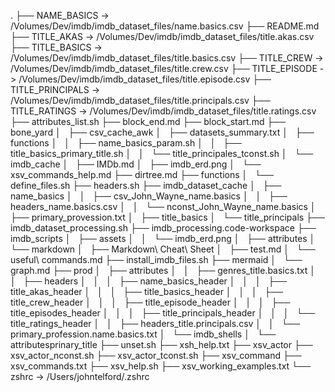 .
├── NAME_BASICS -> /Volumes/Dev/imdb/imdb_dataset_files/name.basics.csv
├── README.md
├── TITLE_AKAS -> /Volumes/Dev/imdb/imdb_dataset_files/title.akas.csv
├── TITLE_BASICS -> /Volumes/Dev/imdb/imdb_dataset_files/title.basics.csv
├── TITLE_CREW -> /Volumes/Dev/imdb/imdb_dataset_files/title.crew.csv
├── TITLE_EPISODE -> /Volumes/Dev/imdb/imdb_dataset_files/title.episode.csv
├── TITLE_PRINCIPALS -> /Volumes/Dev/imdb/imdb_dataset_files/title.principals.csv
├── TITLE_RATINGS -> /Volumes/Dev/imdb/imdb_dataset_files/title.ratings.csv
├── attributes_list.sh
├── block_end.md
├── block_start.md
├── bone_yard
│   ├── csv_cache_awk
│   ├── datasets_summary.txt
│   ├── functions
│   │   ├── name_basics_param.sh
│   │   ├── title_basics_primary_title.sh
│   │   └── title_principales_tconst.sh
│   └── imdb_cache
│       ├── IMDb.md
│       ├── imdb_erd.png
│       └── xsv_commands_help.md
├── dirtree.md
├── functions
│   └── define_files.sh
├── headers.sh
├── imdb_dataset_cache
│   ├── name_basics
│   │   ├── csv_John_Wayne_name.basics
│   │   ├── headers_name.basics.csv
│   │   └── nconst_John_Wayne_name.basics
│   ├── primary_provession.txt
│   ├── title_basics
│   └── title_principals
├── imdb_dataset_processing.sh
├── imdb_processing.code-workspace
├── imdb_scripts
│   ├── assets
│   │   └── imdb_erd.png
│   ├── attributes
│   └── markdown
│       ├── Markdown\ Cheat\ Sheet
│       ├── test.md
│       └── useful\ commands.md
├── install_imdb_files.sh
├── mermaid
│   └── graph.md
├── prod
│   ├── attributes
│   │   ├── genres_title.basics.txt
│   │   ├── headers
│   │   │   ├── name_basics_header
│   │   │   ├── title_akas_header
│   │   │   ├── title_basics_header
│   │   │   ├── title_crew_header
│   │   │   ├── title_episode_header
│   │   │   ├── title_episodes_header
│   │   │   ├── title_principals_header
│   │   │   └── title_ratings_header
│   │   ├── headers_title.principals.csv
│   │   └── primary_profession.name.basics.txt
│   └── imdb_shells
│       └── attributesprinary_title
├── unset.sh
├── xsh_help.txt
├── xsv_actor
├── xsv_actor_nconst.sh
├── xsv_actor_tconst.sh
├── xsv_command
├── xsv_commands.txt
├── xsv_help.sh
├── xsv_working_examples.txt
└── zshrc -> /Users/johntelford/.zshrc
